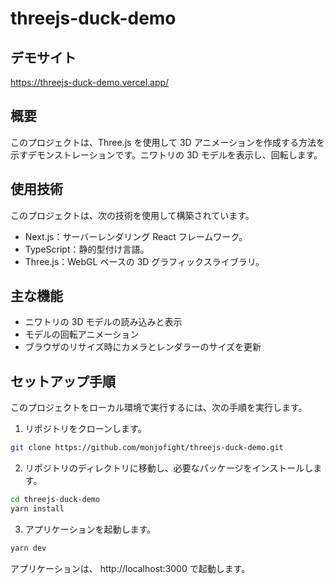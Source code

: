 # threejs-duck-demo

## デモサイト

https://threejs-duck-demo.vercel.app/

## 概要

このプロジェクトは、Three.js を使用して 3D アニメーションを作成する方法を示すデモンストレーションです。ニワトリの 3D モデルを表示し、回転します。

## 使用技術

このプロジェクトは、次の技術を使用して構築されています。

- Next.js：サーバーレンダリング React フレームワーク。
- TypeScript：静的型付け言語。
- Three.js：WebGL ベースの 3D グラフィックスライブラリ。

## 主な機能

- ニワトリの 3D モデルの読み込みと表示
- モデルの回転アニメーション
- ブラウザのリサイズ時にカメラとレンダラーのサイズを更新

## セットアップ手順

このプロジェクトをローカル環境で実行するには、次の手順を実行します。

1. リポジトリをクローンします。

```bash
git clone https://github.com/monjofight/threejs-duck-demo.git
```

2. リポジトリのディレクトリに移動し、必要なパッケージをインストールします。

```bash
cd threejs-duck-demo
yarn install
```

3. アプリケーションを起動します。

```bash
yarn dev
```

アプリケーションは、 http://localhost:3000 で起動します。
